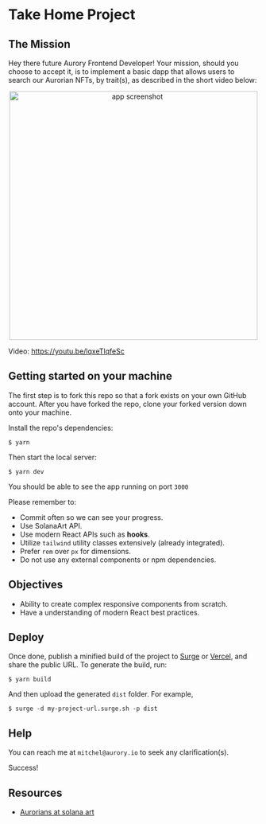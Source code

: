 # Take Home Project

## The Mission

Hey there future Aurory Frontend Developer! Your mission, should you choose to accept it, is to implement a basic dapp that allows users to search our Aurorian NFTs, by trait(s), as described in the short video below:

<div align="center">
    <a href="https://youtu.be/lqxeTlqfeSc" target="_blank">
        <img src="https://i.imgur.com/aGRPwjS.png" alt="app screenshot" width=500 />
    </a>
</div>

Video: https://youtu.be/lqxeTlqfeSc

## Getting started on your machine

The first step is to fork this repo so that a fork exists on your own GitHub account. After you have forked the repo, clone your forked version down onto your machine.

Install the repo's dependencies:

    $ yarn

Then start the local server:

    $ yarn dev

You should be able to see the app running on port `3000`

Please remember to:

- Commit often so we can see your progress.
- Use SolanaArt API.
- Use modern React APIs such as **hooks**.
- Utilize `tailwind` utility classes extensively (already integrated).
- Prefer `rem` over `px` for dimensions.
- Do not use any external components or npm dependencies.

## Objectives

- Ability to create complex responsive components from scratch.
- Have a understanding of modern React best practices.

## Deploy

Once done, publish a minified build of the project to [Surge](http://surge.sh) or [Vercel](https://vercel.com), and share the public URL.
To generate the build, run:

    $ yarn build

And then upload the generated `dist` folder. For example,

    $ surge -d my-project-url.surge.sh -p dist

## Help

You can reach me at `mitchel@aurory.io` to seek any clarification(s).

Success!

## Resources

- [Aurorians at solana art](https://solanart.io/collections/aurory?tab=items)

